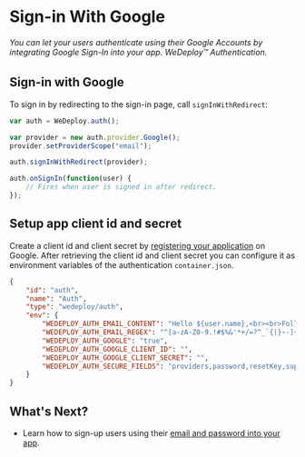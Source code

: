 # Sign-in With Google

###### You can let your users authenticate using their Google Accounts by integrating Google Sign-In into your app. *WeDeploy™ Authentication*.

<!-- <article id="sign-in"> -->

## Sign-in with Google

To sign in by redirecting to the sign-in page, call `signInWithRedirect`:


```js
var auth = WeDeploy.auth();

var provider = new auth.provider.Google();
provider.setProviderScope("email");

auth.signInWithRedirect(provider);

auth.onSignIn(function(user) {
	// Fires when user is signed in after redirect.
});
```

<!-- </article> -->

<!-- <article id="setup-app-client-id-and-secret"> -->

## Setup app client id and secret

Create a client id and client secret by [registering your application](https://developers.google.com/youtube/registering_an_application) on Google. After retrieving the client id and client secret you can configure it as environment variables of the authentication `container.json`.

```json
{
	"id": "auth",
	"name": "Auth",
	"type": "wedeploy/auth",
	"env": {
		"WEDEPLOY_AUTH_EMAIL_CONTENT": "Hello ${user.name},<br><br>Follow this link to reset your ${project.name} password:<br><br><a href=\"http://auth.${project.domain}/reset.html?code=${resetCode}&email=${user.email}\" target=\"_blank\">http://auth.${project.domain}/reset.html?code=${resetCode}&email=${user.email}</a><br><br>If you didn't ask to reset your password, you can ignore this email.<br><br>Thanks,<br><br><em>WeDeploy Team</em>",
		"WEDEPLOY_AUTH_EMAIL_REGEX": "^[a-zA-Z0-9.!#$%&'*+/=?^_`{|}~-]+@[a-zA-Z0-9](?:[a-zA-Z0-9-]{0,61}[a-zA-Z0-9])?(?:\\.[a-zA-Z0-9](?:[a-zA-Z0-9-]{0,61}[a-zA-Z0-9])?)*$",
		"WEDEPLOY_AUTH_GOOGLE": "true",
		"WEDEPLOY_AUTH_GOOGLE_CLIENT_ID": "",
		"WEDEPLOY_AUTH_GOOGLE_CLIENT_SECRET": "",
		"WEDEPLOY_AUTH_SECURE_FIELDS": "providers,password,resetKey,supportedScopes"
	}
}
```

<!-- </article> -->

## What's Next?

* Learn how to sign-up users using their [email and password into your app](/docs/auth/sign-in-with-password.html).
